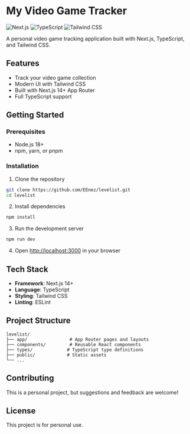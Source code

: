 # My Video Game Tracker

![Next.js](https://img.shields.io/badge/Next.js-14+-black?style=flat-square&logo=next.js)
![TypeScript](https://img.shields.io/badge/TypeScript-5+-blue?style=flat-square&logo=typescript)
![Tailwind CSS](https://img.shields.io/badge/Tailwind_CSS-4+-38B2AC?style=flat-square&logo=tailwind-css)

A personal video game tracking application built with Next.js, TypeScript, and Tailwind CSS.

## Features

- Track your video game collection
- Modern UI with Tailwind CSS
- Built with Next.js 14+ App Router
- Full TypeScript support

## Getting Started

### Prerequisites

- Node.js 18+ 
- npm, yarn, or pnpm

### Installation

1. Clone the repository
```bash
git clone https://github.com/EEnez/levelist.git
cd levelist
```

2. Install dependencies
```bash
npm install
```

3. Run the development server
```bash
npm run dev
```

4. Open [http://localhost:3000](http://localhost:3000) in your browser

## Tech Stack

- **Framework**: Next.js 14+
- **Language**: TypeScript
- **Styling**: Tailwind CSS
- **Linting**: ESLint

## Project Structure

```
levelist/
├── app/                # App Router pages and layouts
├── components/         # Reusable React components
├── types/             # TypeScript type definitions
├── public/            # Static assets
└── ...
```

## Contributing

This is a personal project, but suggestions and feedback are welcome!

## License

This project is for personal use.
